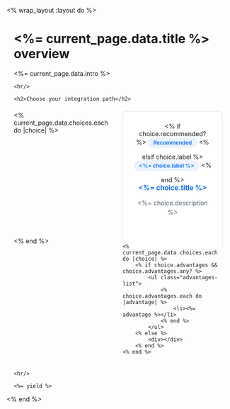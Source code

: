 <% wrap_layout :layout do %>
<style>
  .choice-container {
    display: grid;
    grid-template-columns: 1fr 1fr;
    gap: 1.5em 20px; /* Vertical and horizontal gap */
    margin: 1.5em 0;
  }

  .choice-card {
    border: 1px solid #e0e4e8;
    border-radius: 8px;
    padding: 24px;
    text-align: center;
    text-decoration: none;
    color: inherit;
    background-color: #ffffff;
    transition: box-shadow 0.2s, transform 0.2s;
    height: 100%; /* Ensures card fills the grid cell height */
  }

  .choice-card:hover {
    transform: translateY(-4px);
    box-shadow: 0 4px 12px rgba(0,0,0,0.08);
  }

  .choice-card h3 {
    margin-top: 0;
    margin-bottom: 8px;
    color: #0d6efd;
    font-size: 1.1em;
  }

  .choice-card p {
    font-size: 14px;
    color: #586474;
    line-height: 1.5;
    margin-bottom: 0;
  }

  .choice-card .label {
    display: inline-block;
    background-color: #eaf2ff;
    color: #0d6efd;
    padding: 4px 12px;
    border-radius: 12px;
    font-size: 12px;
    font-weight: 600;
    margin-bottom: 1em;
  }

  .advantages-list {
    list-style: none;
    padding-left: 0;
    margin: 0;
    text-align: left;
  }

  .advantages-list li {
    font-size: 14px;
    color: #4a5461;
    line-height: 1.6;
    padding-left: 1.5em;
    position: relative;
    margin-bottom: 0.75em;
  }

  .advantages-list li::before {
    content: '✔';
    position: absolute;
    left: 0;
    top: 2px;
    color: #28a745;
    font-weight: bold;
  }

  .content-section {
    margin-left: 2rem;
    margin-right: 2rem;
  }

  /* When TOC is present, reduce right margin */
  .row:has(#navbar-toc) .content-section {
    margin-right: 1rem;
  }

  /* When TOC is missing, add more right margin for balance */
  .row:not(:has(#navbar-toc)) .content-section {
    margin-right: 5rem;
  }

  @media (max-width: 991.98px) {
    .content-section {
      margin-left: 1rem;
      margin-right: 1rem;
    }
  }
</style>
<div id="<%= current_page.data.hub_id %>-overview" class="content-section">
    <h1><%= current_page.data.title %> overview</h1>
    <p><%= current_page.data.intro %></p>
    
    <hr/>

    <h2>Choose your integration path</h2>
   <div class="choice-container">
    <% current_page.data.choices.each do |choice| %>
        <a href="<%= choice.url %>" class="choice-card">
            <% if choice.recommended? %>
                <div class="label">Recommended</div>
            <% elsif choice.label %>
                <div class="label"><%= choice.label %></div>
            <% end %>
            <h3><%= choice.title %></h3>
            <p><%= choice.description %></p>
        </a>
    <% end %>

    <% current_page.data.choices.each do |choice| %>
        <% if choice.advantages && choice.advantages.any? %>
            <ul class="advantages-list">
                <% choice.advantages.each do |advantage| %>
                    <li><%= advantage %></li>
                <% end %>
            </ul>
        <% else %>
            <div></div>
        <% end %>
    <% end %>
</div>
    
    <hr/>
    
    <%= yield %>
</div>
<% end %>